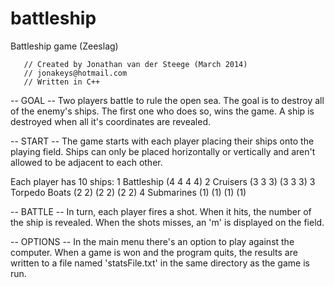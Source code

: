 battleship
==========

Battleship game (Zeeslag)

	   // Created by Jonathan van der Steege (March 2014)
	   // jonakeys@hotmail.com
	   // Written in C++

-- GOAL --
Two players battle to rule the open sea. The goal is to destroy all of the enemy's ships.
The first one who does so, wins the game. A ship is destroyed when all it's coordinates are revealed.

-- START --
The game starts with each player placing their ships onto the playing field.
Ships can only be placed horizontally or vertically and aren't allowed to be adjacent to each other.

Each player has 10 ships:
1 Battleship  	  (4 4 4 4)
2 Cruisers    	  (3 3 3) (3 3 3)
3 Torpedo Boats	  (2 2) (2 2) (2 2)
4 Submarines	  (1) (1) (1) (1)

-- BATTLE --
In turn, each player fires a shot. When it hits, the number of the ship is revealed.
When the shots misses, an 'm' is displayed on the field.

-- OPTIONS --
In the main menu there's an option to play against the computer.
When a game is won and the program quits, the results are written to a file named 'statsFile.txt'
in the same directory as the game is run.
